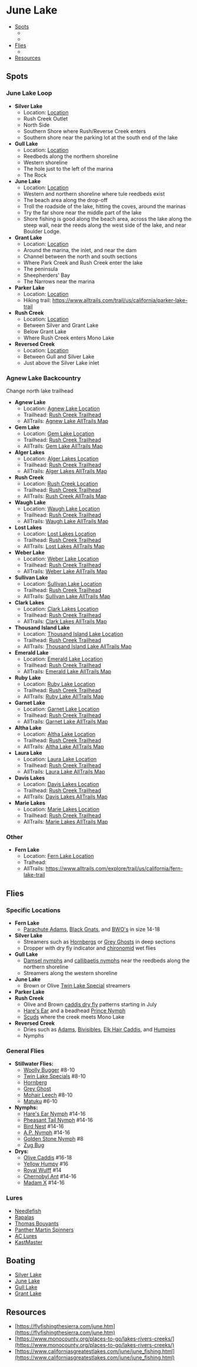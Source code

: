 # June Lake

- [Spots](#spots)
  - []()
  - []()
- [Flies](#flies)
  - []()
- [Resources](#resources)

## Spots

### June Lake Loop

- **Silver Lake**
  - Location: [Location]()
  - Rush Creek Outlet
  - North Side
  - Southern Shore where Rush/Reverse Creek enters
  - Southern shore near the parking lot at the south end of the lake
- **Gull Lake**
  - Location: [Location]()
  - Reedbeds along the northern shoreline
  - Western shoreline
  - The hole just to the left of the marina
  - The Rock
- **June Lake**
  - Location: [Location]()
  - Western and northern shoreline where tule reedbeds exist
  - The beach area along the drop-off
  - Troll the roadside of the lake, hitting the coves, around the marinas
  - Try the far shore near the middle part of the lake
  - Shore fishing is good along the beach area, across the lake along the steep wall, near the reeds along the west side of the lake, and near Boulder Lodge.
- **Grant Lake**
  - Location: [Location]()
  - Around the marina, the inlet, and near the dam
  - Channel between the north and south sections
  - Where Park Creek and Rush Creek enter the lake
  - The peninsula
  - Sheepherders' Bay
  - The Narrows near the marina
- **Parker Lake**
  - Location: [Location]()
  - Hiking trail: <https://www.alltrails.com/trail/us/california/parker-lake-trail>
- **Rush Creek**
  - Location: [Location]()
  - Between Silver and Grant Lake
  - Below Grant Lake
  - Where Rush Creek enters Mono Lake
- **Reversed Creek**
  - Location: [Location]()
  - Between Gull and Silver Lake
  - Just above the Silver Lake inlet

### Agnew Lake Backcountry

Change north lake trailhead

- **Agnew Lake**
  - Location: [Agnew Lake Location]()
  - Trailhead: [Rush Creek Trailhead](https://maps.app.goo.gl/UjxbLmuD7WimDUve7)
  - AllTrails: [Agnew Lake AllTrails Map]()
- **Gem Lake**
  - Location: [Gem Lake Location]()
  - Trailhead: [Rush Creek Trailhead](https://maps.app.goo.gl/UjxbLmuD7WimDUve7)
  - AllTrails: [Gem Lake AllTrails Map]()
- **Alger Lakes**
  - Location: [Alger Lakes Location]()
  - Trailhead: [Rush Creek Trailhead](https://maps.app.goo.gl/UjxbLmuD7WimDUve7)
  - AllTrails: [Alger Lakes AllTrails Map]()
- **Rush Creek**
  - Location: [Rush Creek Location]()
  - Trailhead: [Rush Creek Trailhead](https://maps.app.goo.gl/UjxbLmuD7WimDUve7)
  - AllTrails: [Rush Creek AllTrails Map]()
- **Waugh Lake**
  - Location: [Waugh Lake Location]()
  - Trailhead: [Rush Creek Trailhead](https://maps.app.goo.gl/UjxbLmuD7WimDUve7)
  - AllTrails: [Waugh Lake AllTrails Map]()
- **Lost Lakes**
  - Location: [Lost Lakes Location]()
  - Trailhead: [Rush Creek Trailhead](https://maps.app.goo.gl/UjxbLmuD7WimDUve7)
  - AllTrails: [Lost Lakes AllTrails Map]()
- **Weber Lake**
  - Location: [Weber Lake Location]()
  - Trailhead: [Rush Creek Trailhead](https://maps.app.goo.gl/UjxbLmuD7WimDUve7)
  - AllTrails: [Weber Lake AllTrails Map]()
- **Sullivan Lake**
  - Location: [Sullivan Lake Location]()
  - Trailhead: [Rush Creek Trailhead](https://maps.app.goo.gl/UjxbLmuD7WimDUve7)
  - AllTrails: [Sullivan Lake AllTrails Map]()
- **Clark Lakes**
  - Location: [Clark Lakes Location]()
  - Trailhead: [Rush Creek Trailhead](https://maps.app.goo.gl/UjxbLmuD7WimDUve7)
  - AllTrails: [Clark Lakes AllTrails Map]()
- **Thousand Island Lake**
  - Location: [Thousand Island Lake Location]()
  - Trailhead: [Rush Creek Trailhead](https://maps.app.goo.gl/UjxbLmuD7WimDUve7)
  - AllTrails: [Thousand Island Lake AllTrails Map]()
- **Emerald Lake**
  - Location: [Emerald Lake Location]()
  - Trailhead: [Rush Creek Trailhead](https://maps.app.goo.gl/UjxbLmuD7WimDUve7)
  - AllTrails: [Emerald Lake AllTrails Map]()
- **Ruby Lake**
  - Location: [Ruby Lake Location]()
  - Trailhead: [Rush Creek Trailhead](https://maps.app.goo.gl/UjxbLmuD7WimDUve7)
  - AllTrails: [Ruby Lake AllTrails Map]()
- **Garnet Lake**
  - Location: [Garnet Lake Location]()
  - Trailhead: [Rush Creek Trailhead](https://maps.app.goo.gl/UjxbLmuD7WimDUve7)
  - AllTrails: [Garnet Lake AllTrails Map]()
- **Altha Lake**
  - Location: [Altha Lake Location]()
  - Trailhead: [Rush Creek Trailhead](https://maps.app.goo.gl/UjxbLmuD7WimDUve7)
  - AllTrails: [Altha Lake AllTrails Map]()
- **Laura Lake**
  - Location: [Laura Lake Location]()
  - Trailhead: [Rush Creek Trailhead](https://maps.app.goo.gl/UjxbLmuD7WimDUve7)
  - AllTrails: [Laura Lake AllTrails Map]()
- **Davis Lakes**
  - Location: [Davis Lakes Location]()
  - Trailhead: [Rush Creek Trailhead](https://maps.app.goo.gl/UjxbLmuD7WimDUve7)
  - AllTrails: [Davis Lakes AllTrails Map]()
- **Marie Lakes**
  - Location: [Marie Lakes Location]()
  - Trailhead: [Rush Creek Trailhead](https://maps.app.goo.gl/UjxbLmuD7WimDUve7)
  - AllTrails: [Marie Lakes AllTrails Map]()

### Other

- **Fern Lake**
  - Location: [Fern Lake Location](https://maps.app.goo.gl/FK85AEf2XjRXVWoP8)
  - Tralhead: 
  - AllTrails: <https://www.alltrails.com/explore/trail/us/california/fern-lake-trail>

## Flies

### Specific Locations

- **Fern Lake**
  - [Parachute Adams](/img/parachute-adams.jpg), [Black Gnats](/img/black-gnat.jpg), and [BWO's](/img/bwo-emerger.jpg) in size 14-18
- **Silver Lake**
  - Streamers such as [Hornbergs](/img/hornberg.jpg) or [Grey Ghosts](/img/grey-ghost.jpg) in deep sections
  - Dropper with dry fly indicator and [chironomid](/img/chironomid.jpg) wet flies
- **Gull Lake**
  - [Damsel nymphs](/img/dmasel-nymph.jpg) and [callibaetis nymphs](/img/callibaetis_nymph.jpg) near the reedbeds along the northern shoreline
  - Streamers along the western shoreline
- **June Lake**
  - Brown or Olive [Twin Lake Special](/img/twin-lake-special.jpg) streamers
- **Parker Lake**
- **Rush Creek**
  - Olive and Brown [caddis dry fly](/img/elk-hair-caddis.jpg) patterns starting in July
  - [Hare's Ear](/img/hares-ear.jpg) and a beadhead [Prince Nymph](/img/prince-nymph-beadhead.jpg)
  - [Scuds](/img/scud.jpg) where the creek meets Mono Lake
- **Reversed Creek**
  - Dries such as [Adams](/img/parachute-adams.jpg), [Bivisibles](/img/bivisible.jpg), [Elk Hair Caddis](/img/elk-hair-caddis.jpg), and [Humpies](/img/humpy.jpg)
  - Nymphs

### General Flies

- **Stillwater Flies:**
  - [Woolly Bugger](/img/conehead-woolly-bugger.jpg) #8-10
  - [Twin Lake Specials](/img/twin-lake-special.jpg) #8-10
  - [Hornberg](/img/hornberg.jpg)
  - [Grey Ghost](/img/grey-ghost.jpg)
  - [Mohair Leech](/img/mohair-leech.jpg) #8-10
  - [Matuku](/img/matuku.jpg) #6-10
- **Nymphs:**
  - [Hare's Ear Nymph](/img/hares-ear.jpg) #14-16
  - [Pheasant Tail Nymph](/img/pheasant-tail.jpg) #14-16
  - [Bird Nest](/img/birds-nest.jpg) #14-16
  - [A.P. Nymph](/img/ap-nymph.jpg) #14-16
  - [Golden Stone Nymph](/img/golden-stone-nymph.jpg) #8
  - [Zug Bug](/img/zug-bug.jpg)
- **Drys:**
  - [Olive Caddis](/img/olive-caddis.jpg) #16-18
  - [Yellow Humpy](/img/yellow-humpy.jpg) #16
  - [Royal Wulff](/img/royal-wulff.jpg) #14
  - [Chernobyl Ant](/img/chernobyl-ant.jpg) #14-16
  - [Madam X](/img/madam-x.jpg) #14-16

### Lures

- [Needlefish](/img/needlefish.jpg)
- [Rapalas](/img/rapalas.jpg)
- [Thomas Bouyants](/img/thomas-bouyants.jpg)
- [Panther Martin Spinners](/img/panther-martin.jpg)
- [AC Lures](/img/ac-lures.jpg)
- [KastMaster](/img/kastmaster.jpg)

## Boating

- [Silver Lake](https://silverlakeresort.net/boat-rentals/)
- [June Lake](https://booknow.junelakemarina.net/)
- [Gull Lake](https://gulllakemarina.com/boat-rentals/)
- [Grant Lake](https://grantlakeresort.com/)

## Resources

- [https://flyfishingthesierra.com/june.htm](https://flyfishingthesierra.com/june.htm)
- [https://www.monocounty.org/places-to-go/lakes-rivers-creeks/](https://www.monocounty.org/places-to-go/lakes-rivers-creeks/)
- [https://www.californiasgreatestlakes.com/june/june_fishing.html](https://www.californiasgreatestlakes.com/june/june_fishing.html)
